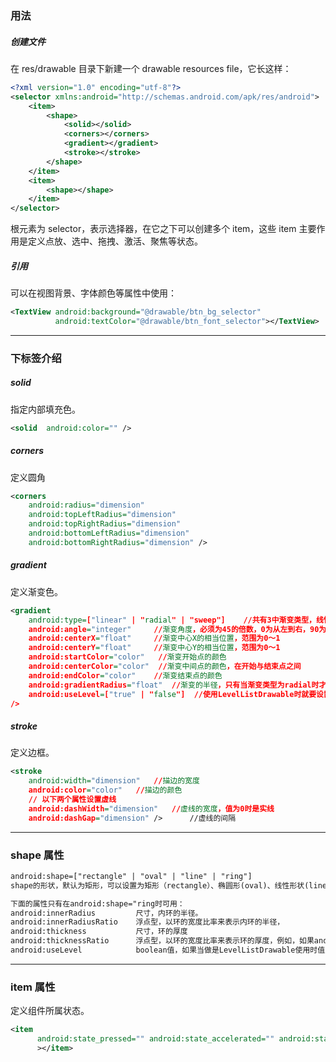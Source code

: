 ### 用法

##### 创建文件

在 res/drawable 目录下新建一个 drawable resources file，它长这样：

```xml
<?xml version="1.0" encoding="utf-8"?>
<selector xmlns:android="http://schemas.android.com/apk/res/android">
    <item>
        <shape>
            <solid></solid>
            <corners></corners>
            <gradient></gradient>
            <stroke></stroke>
        </shape>
    </item>
    <item>
        <shape></shape>		
    </item>
</selector>
```

根元素为 selector，表示选择器，在它之下可以创建多个 item，这些 item 主要作用是定义点放、选中、拖拽、激活、聚焦等状态。

##### 引用

可以在视图背景、字体颜色等属性中使用：

```xml
<TextView android:background="@drawable/btn_bg_selector"
          android:textColor="@drawable/btn_font_selector"></TextView>
```

------

### <shape> 下标签介绍

##### solid

指定内部填充色。

```xml
<solid  android:color="" />  
```

##### corners

定义圆角

```xml
<corners 
    android:radius="dimension"      
    android:topLeftRadius="dimension"   
    android:topRightRadius="dimension"    
    android:bottomLeftRadius="dimension" 
    android:bottomRightRadius="dimension" /> 
```

##### gradient

定义渐变色。

```xml
<gradient 
    android:type=["linear" | "radial" | "sweep"]    //共有3中渐变类型，线性渐变（默认）/放射渐变/扫描式渐变  
    android:angle="integer"     //渐变角度，必须为45的倍数，0为从左到右，90为从上到下，仅对线性有效  
    android:centerX="float"     //渐变中心X的相当位置，范围为0～1  
    android:centerY="float"     //渐变中心Y的相当位置，范围为0～1  
    android:startColor="color"   //渐变开始点的颜色  
    android:centerColor="color"  //渐变中间点的颜色，在开始与结束点之间  
    android:endColor="color"    //渐变结束点的颜色  
    android:gradientRadius="float"  //渐变的半径，只有当渐变类型为radial时才能使用  
    android:useLevel=["true" | "false"]  //使用LevelListDrawable时就要设置为true。设为false时才有渐变效果  
/>
```

##### stroke

定义边框。

```xml
<stroke       
    android:width="dimension"   //描边的宽度  
    android:color="color"   //描边的颜色  
    // 以下两个属性设置虚线  
    android:dashWidth="dimension"   //虚线的宽度，值为0时是实线  
    android:dashGap="dimension" />      //虚线的间隔 
```

------

### shape 属性

```xml
android:shape=["rectangle" | "oval" | "line" | "ring"]  
shape的形状，默认为矩形，可以设置为矩形（rectangle）、椭圆形(oval)、线性形状(line)、环形(ring)  

下面的属性只有在android:shape="ring时可用：  
android:innerRadius         尺寸，内环的半径。  
android:innerRadiusRatio    浮点型，以环的宽度比率来表示内环的半径，  
android:thickness           尺寸，环的厚度  
android:thicknessRatio      浮点型，以环的宽度比率来表示环的厚度，例如，如果android:thicknessRatio="2"，  
android:useLevel            boolean值，如果当做是LevelListDrawable使用时值为true，否则为false. 
```

------

### item 属性

定义组件所属状态。

```xml
<item
      android:state_pressed="" android:state_accelerated="" android:state_activated="" android:state_active="" android:state_checked="" ...
      ></item>
```

